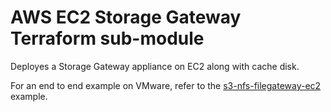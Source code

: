 # AWS EC2 Storage Gateway Terraform sub-module

Deployes a Storage Gateway appliance on EC2 along with cache disk. 

For an end to end example on VMware, refer to the [s3-nfs-filegateway-ec2](../../examples/s3-nfs-filegateway-ec2/) example.

